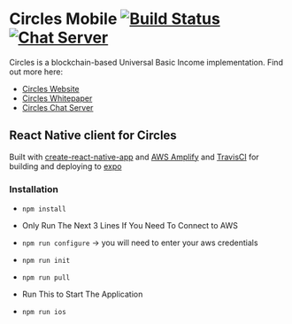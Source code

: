 # Circles Mobile [![Build Status](https://travis-ci.org/CirclesUBI/circles-mobile.svg?branch=master)](https://travis-ci.org/CirclesUBI/circles-mobile) [![Chat Server](https://chat.joincircles.net/api/v1/shield.svg?type=online&name=Circles%20Chat)](https://chat.joincircles.net)

Circles is a blockchain-based Universal Basic Income implementation. Find out more here:

- [Circles Website](http://joincircles.net)
- [Circles Whitepaper](https://github.com/CirclesUBI/docs/blob/master/Circles.md)
- [Circles Chat Server](https://chat.joincircles.net)

## React Native client for Circles

Built with [create-react-native-app](https://github.com/react-community/create-react-native-app) and [AWS Amplify](https://aws.github.io/aws-amplify/) and [TravisCI](https://travis-ci.org/) for building and deploying to [expo](https://expo.io/)

### Installation

- `npm install`

- Only Run The Next 3 Lines If You Need To Connect to AWS
- `npm run configure` -> you will need to enter your aws credentials
- `npm run init`
- `npm run pull`

- Run This to Start The Application
- `npm run ios`
